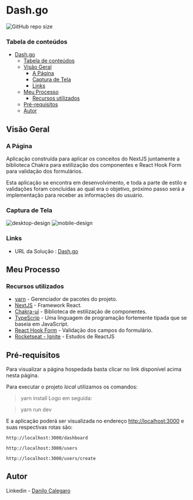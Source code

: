 # Dash.go
![GitHub repo size](https://img.shields.io/github/repo-size/DaniloCalegaro/dashgo-next-chakra-ui)

### Tabela de conteúdos

- [Dash.go](#dashgo)
    - [Tabela de conteúdos](#tabela-de-conteúdos)
  - [Visão Geral](#visão-geral)
    - [A Página](#a-página)
    - [Captura de Tela](#captura-de-tela)
    - [Links](#links)
  - [Meu Processo](#meu-processo)
    - [Recursos utilizados](#recursos-utilizados)
  - [Pré-requisitos](#pré-requisitos)
  - [Autor](#autor)

## Visão Geral
### A Página
Aplicação construída para aplicar os conceitos do NextJS juntamente a biblioteca Chakra para estilização dos componentes e React Hook Form para validação dos formulários.

Esta aplicação se encontra em desenvolvimento, e toda a parte de estilo e validações foram concluídas ao qual era o objetivo, próximo passo será a implementação para receber as informações do usuário.


### Captura de Tela

![desktop-design](https://user-images.githubusercontent.com/33231886/178043470-4221f4e4-5d5a-4dfd-89ba-0d75a9cee0fa.jpg)
![mobile-design](https://user-images.githubusercontent.com/33231886/178043471-20675dcc-97a5-4ca3-8939-a0df1486c9f5.jpg)
### Links

- URL da Solução : [Dash.go](https://dashgo-next-chakra-ui.vercel.app/)

## Meu Processo
### Recursos utilizados

- [yarn](https://yarnpkg.com/) - Gerenciador de pacotes do projeto.
- [NextJS](https://nextjs.org/) - Framework React.
- [Chakra-ui](https://chakra-ui.com/) - Biblioteca de estilização de componentes.
- [TypeScrip](https://www.typescriptlang.org/) - Uma linguagem de programação fortemente tipada que se baseia em JavaScript.
- [React Hook Form](https://react-hook-form.com/) - Validação dos campos do formulário.
- [Rocketseat - Ignite](https://www.rocketseat.com.br/ignite) - Estudos de ReactJS

## Pré-requisitos

Para visualizar a página hospedada basta clicar no link disponível acima nesta página.

Para executar o projeto *local* utilizamos os comandos:
> yarn install
Logo em seguida:

> yarn run dev

E a aplicação poderá ser visualizada no endereço [http://localhost:3000](http://localhost:3000) e suas respectivas rotas são:

`http://localhost:3000/dashboard`

`http://localhost:3000/users`

`http://localhost:3000/users/create`

## Autor

Linkedin - [Danilo Calegaro](https://www.linkedin.com/in/danilo-calegaro/)